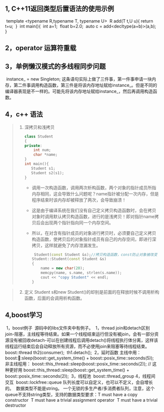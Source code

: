 ## 1, C++11返回类型后置语法的使用示例
​	template <typename R,typename T, typename U>
​	R add(T t,U u){
​	  return t+u;
​	}
​	int main(){
​	  int a=1;
​	  float b=2.0;
​	  auto c = add<decltype(a+b)>(a,b);
​	}
​	

## 2，operator 运算符重载

## 3，单例懒汉模式的多线程同步问题 
​	instance_ = new Singleton;
​	这条语句实际上做了三件事，第一件事申请一块内存，第二件事调用构造函数，第三件是将该内存地址赋给instance_。
​	但是不同的编译器表现是不一样的。可能先将该内存地址赋给instance_，然后再调用构造函数。



## 4，c++ 语法

> 1. 深拷贝和浅拷贝
>
>    ```c++
>    class Student
>    {
>    private:
>        int num;
>        char *name;
>    }
>    int main(){
>       Student s1;
>       Student s2(s1); 
>    }
>    ```
>
>    * 调用一次构造函数，调用两次析构函数，两个对象的指针成员所指内存相同，这会导致什么问题呢？name指针被分配一次内存，但是程序结束时该内存却被释放了两次，会导致崩溃！
>
>    * 这是由于编译系统在我们没有自己定义拷贝构造函数时，会在拷贝对象时调用默认拷贝构造函数，进行的是浅拷贝！即对指针name拷贝后会出现两个指针指向同一个内存空间。
>
>    * 所以，在对含有指针成员的对象进行拷贝时，必须要自己定义拷贝构造函数，使拷贝后的对象指针成员有自己的内存空间，即进行深拷贝，这样就避免了内存泄漏发生。
>
>      ```c++
>       Student(const Student &s);//拷贝构造函数，const防止对象被改变
>      Student::Student(const Student &s)
>      {
>          name = new char(20);
>          memcpy(name, s.name, strlen(s.name));
>          cout << "copy Student" << endl;
>      }
>      ```
>

> 2. 定义 Student s和new Student()的却别是前面的在释放时候不调用析构函数，后面的会调用析构函数。

## 4,boost学习

​	1，boost例子
​		源码中的libs文件夹中有例子。
​	1，thread join和detach区别
​		join-阻塞，主线程等待结束。如果一个线程结束运行但没有被join，会有一部分资源没有被回收
​		detach-可以在创建线程后调用detach()将线程执行体分离，这样该线程运行结束后会自动释放所有资源，而不必使用join来阻塞等待线程结束。
​		 	boost::thread th2(consumer);
​		    th1.detach();
​	2，延时函数
​		主线中用：	
​			boost::thread::sleep(boost::get_system_time() + boost::posix_time::seconds(5)); 
​		非主线程用：
​			boost::this_thread::sleep(boost::posix_time::seconds(2));    // 这种更好用 
​			boost::this_thread::sleep(boost::get_system_time() + boost::posix_time::seconds(2));
​	3，线程池
​		boost::thread_group 
​	4，线程间交互
​		boost::lockfree::queue
​			队列长度可以自定义，也可以不定义，会自增长的。
​			数据类型不能是string。
​			一个无锁的多生产者/多消费者队列，注意，这个queue不支持string类型，支持的数据类型要求：
​		T must have a copy constructor
​		T must have a trivial assignment operator
​		T must have a trivial destructor